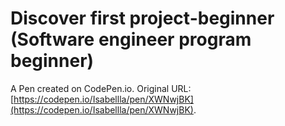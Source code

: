 # Discover first project-beginner (Software engineer program beginner)

A Pen created on CodePen.io. Original URL: [https://codepen.io/Isabellla/pen/XWNwjBK](https://codepen.io/Isabellla/pen/XWNwjBK).


